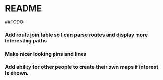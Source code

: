 # README

##TODO:
### Add route join table so I can parse routes and display more interesting paths
### Make nicer looking pins and lines
### Add ability for other people to create their own maps if interest is shown.
